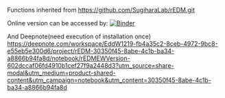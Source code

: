 Functions inherited from https://github.com/SugiharaLab/rEDM.git

Online version can be accessed by: [![Binder](https://mybinder.org/badge_logo.svg)](https://mybinder.org/v2/gh/<your-username>/<your-repo-name>/HEAD?labpath=rEDM_ClinicalDetection_EW_Version.ipynb)


And Deepnote(need execution of installation once) https://deepnote.com/workspace/EddW1219-fb4a35c2-8ceb-4972-9bc8-e55eb5e300d6/project/rEDM-30350f45-8abe-4c1b-ba34-a8866b94fa8d/notebook/rEDMEWVersion-602dccaf06fd4910b1cef27f9a2448d3?utm_source=share-modal&utm_medium=product-shared-content&utm_campaign=notebook&utm_content=30350f45-8abe-4c1b-ba34-a8866b94fa8d
